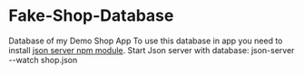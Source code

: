 # Fake-Shop-Database
Database of my Demo Shop App 
To use this database in app you need to install [json server npm module](https://www.npmjs.com/package/json-server).
Start Json server with database: json-server --watch shop.json
